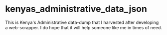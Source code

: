 # kenyas_administrative_data_json
This is Kenya's Administrative data-dump that I harvested after developing a web-scrapper. I do hope that it will help someone like me in times of need.
